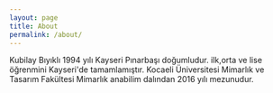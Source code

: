 ```yaml
---
layout: page
title: About
permalink: /about/
---
```

Kubilay Bıyıklı 1994 yılı Kayseri Pınarbaşı doğumludur.
ilk,orta ve lise öğrenmini Kayseri'de tamamlamıştır.
Kocaeli Üniversitesi Mimarlık ve Tasarım Fakültesi
Mimarlık anabilim dalından 2016 yılı mezunudur.